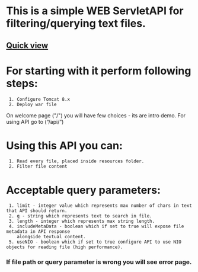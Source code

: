 # This is a simple WEB ServletAPI for filtering/querying text files.
## [Quick view](https://www.youtube.com/watch?v=mVJfijxl-o4&feature=youtu.be&ab_channel=VovaDudas)
 
# For starting with it perform following steps:
     1. Configure Tomcat 8.x
     2. Deploy war file
 On welcome page ("/") you will have few choices - its are intro demo.
 For using API go to (“/api/”)
# Using this API you can:
     1. Read every file, placed inside resources folder.
     2. Filter file content
# Acceptable query parameters:
     1. limit - integer value which represents max number of chars in text that API should return.
     2. q - string which represents text to search in file.
     3. length - integer which represents max string length.
     4. includeMetaData - boolean which if set to true will expose file metadata in API response
        alongside textual content.
     5. useNIO - boolean which if set to true configure API to use NIO objects for reading file (high performance).
### If file path or query parameter is wrong you will see error page.
